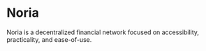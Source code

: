 # Noria

Noria is a decentralized financial network focused on accessibility, practicality, and ease-of-use.
